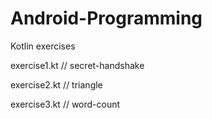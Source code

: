 # Android-Programming
Kotlin exercises

exercise1.kt // secret-handshake

exercise2.kt // triangle

exercise3.kt // word-count
